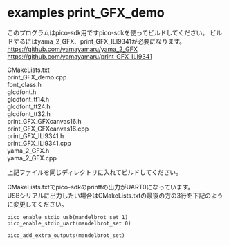 # examples print_GFX_demo
  
このプログラムはpico-sdk用ですpico-sdkを使ってビルドしてください。
ビルドするにはyama_2_GFX、print_GFX_ILI9341が必要になります。  
https://github.com/yamayamaru/yama_2_GFX  
https://github.com/yamayamaru/print_GFX_ILI9341  

  
CMakeLists.txt  
print_GFX_demo.cpp  
font_class.h  
glcdfont.h  
glcdfont_tt14.h  
glcdfont_tt24.h  
glcdfont_tt32.h  
print_GFX_GFXcanvas16.h  
print_GFX_GFXcanvas16.cpp  
print_GFX_ILI9341.h  
print_GFX_ILI9341.cpp  
yama_2_GFX.h  
yama_2_GFX.cpp  
  
上記ファイルを同じディレクトリに入れてビルドしてください。  
  
CMakeLists.txtでpico-sdkのprintfの出力がUART0になっています。  
USBシリアルに出力したい場合はCMakeLists.txtの最後の方の3行を下記のように変更してください。  
  
    pico_enable_stdio_usb(mandelbrot_set 1)
    pico_enable_stdio_uart(mandelbrot_set 0)
    
    pico_add_extra_outputs(mandelbrot_set)

